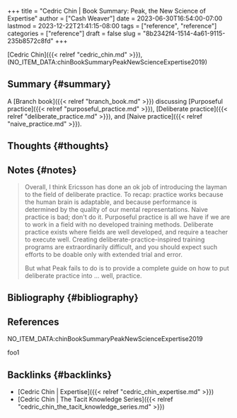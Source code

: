 +++
title = "Cedric Chin | Book Summary: Peak, the New Science of Expertise"
author = ["Cash Weaver"]
date = 2023-06-30T16:54:00-07:00
lastmod = 2023-12-22T21:41:15-08:00
tags = ["reference", "reference"]
categories = ["reference"]
draft = false
slug = "8b2342f4-1514-4a61-9115-235b8572c8fd"
+++

[Cedric Chin]({{< relref "cedric_chin.md" >}}), (NO_ITEM_DATA:chinBookSummaryPeakNewScienceExpertise2019)


## Summary {#summary}

A [Branch book]({{< relref "branch_book.md" >}}) discussing [Purposeful practice]({{< relref "purposeful_practice.md" >}}), [Deliberate practice]({{< relref "deliberate_practice.md" >}}), and [Naive practice]({{< relref "naive_practice.md" >}}).


## Thoughts {#thoughts}


## Notes {#notes}

> Overall, I think Ericsson has done an ok job of introducing the layman to the field of deliberate practice. To recap: practice works because the human brain is adaptable, and because performance is determined by the quality of our mental representations. Naive practice is bad; don't do it. Purposeful practice is all we have if we are to work in a field with no developed training methods. Deliberate practice exists where fields are well developed, and require a teacher to execute well. Creating deliberate-practice-inspired training programs are extraordinarily difficult, and you should expect such efforts to be doable only with extended trial and error.
>
> But what Peak fails to do is to provide a complete guide on how to put deliberate practice into … well, practice.


## Bibliography {#bibliography}

## References

<style>.csl-entry{text-indent: -1.5em; margin-left: 1.5em;}</style><div class="csl-bib-body">
  <div class="csl-entry">NO_ITEM_DATA:chinBookSummaryPeakNewScienceExpertise2019</div>
</div>

foo1


## Backlinks {#backlinks}

-   [Cedric Chin | Expertise]({{< relref "cedric_chin_expertise.md" >}})
-   [Cedric Chin | The Tacit Knowledge Series]({{< relref "cedric_chin_the_tacit_knowledge_series.md" >}})
